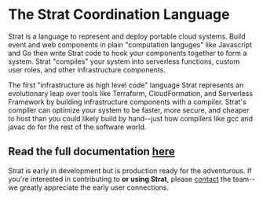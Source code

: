 # The Strat Coordination Language

Strat is a language to represent and deploy portable cloud systems.  Build event and web components in plain "computation languges" like Javascript and Go then write Strat code to hook your components together to form a system.  Strat "compiles" your system into serverless functions, custom user roles, and other infrastructure components.

The first "infrastructure as high level code" language Strat represents an evolutionary leap over tools like Terraform, CloudFormation, and Serverless Framework by building infrastructure components with a compiler.  Strat's compiler can optimize your system to be faster, more secure, and cheaper to host than you could likely build by hand--just how compilers like gcc and javac do for the rest of the software world.

## Read the full documentation [here](https://strat.world)

Strat is early in development but is production ready for the adventurous.  If you're interested in contributing to __or using Strat__, please [contact](https://strat.world/Contact/Contact) the team--we greatly appreciate the early user connections.
